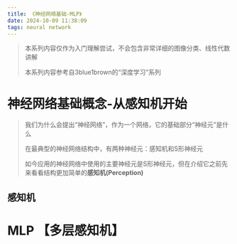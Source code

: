 ```yaml
---
title: 《神经网络基础-MLP》
date: 2024-10-09 11:38:09
tags: neural network
---
```

> 本系列内容仅作为入门理解尝试，不会包含非常详细的图像分类、线性代数讲解
>
> 本系列内容参考自3blue1brown的“深度学习”系列



# 神经网络基础概念-从感知机开始

> 我们为什么会提出“神经网络”，作为一个网络，它的基础部分“神经元”是什么
>
> 在最典型的神经网络结构中，有两种神经元：感知机和S形神经元
>
> 如今应用的神经网络中使用的主要神经元是S形神经元，但在介绍它之前先来看看结构更加简单的**感知机(Perception)**

## 感知机

# MLP 【多层感知机】
